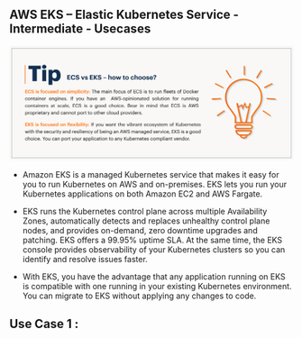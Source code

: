 ## AWS EKS – Elastic Kubernetes Service - Intermediate - Usecases

[![Watch the video](./ECS-vs-EKS-.jpg)](https://linkedin.com/in/vijaystack)

- Amazon EKS is a managed Kubernetes service that makes it easy for you to run Kubernetes on AWS and on-premises. EKS lets you run your Kubernetes applications on both Amazon EC2 and AWS Fargate.

- EKS runs the Kubernetes control plane across multiple Availability Zones, automatically detects and replaces unhealthy control plane nodes, and provides on-demand, zero downtime upgrades and patching. EKS offers a 99.95% uptime SLA. At the same time, the EKS console provides observability of your Kubernetes clusters so you can identify and resolve issues faster.

- With EKS, you have the advantage that any application running on EKS is compatible with one running in your existing Kubernetes environment. You can migrate to EKS without applying any changes to code.

## Use Case 1 :
